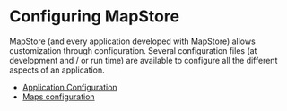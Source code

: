 # Configuring MapStore

MapStore (and every application developed with MapStore) allows customization through configuration.
Several configuration files (at development and / or run time) are available to configure all the different aspects of an application.

 * [Application Configuration](../local-config)
 * [Maps configuration](../maps-configuration)
